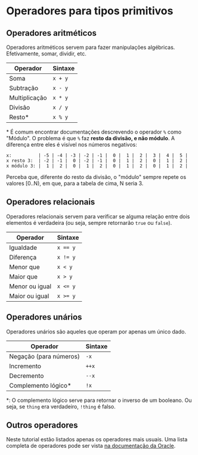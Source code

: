 Operadores para tipos primitivos
================================

Operadores aritméticos
----------------------

Operadores aritméticos servem para fazer manipulações algébricas. Efetivamente,
somar, dividir, etc.

| Operador      | Sintaxe     |
|---------------|-------------|
| Soma          | `x + y`     |
| Subtração     | `x - y`     |
| Multiplicação | `x * y`     |
| Divisão       | `x / y`     |
| Resto\*       | `x % y`     |

\* É comum encontrar documentações descrevendo o operador `%` como "Módulo". O
problema é que `%` faz **resto da divisão, e não módulo**. A diferença entre
eles é visível nos números negativos:

```text
x:          | -5 | -4 | -3 | -2 | -1 |  0 |  1 |  2 |  3 |  4 |  5 |
x resto 3:  | -2 | -1 |  0 | -2 | -1 |  0 |  1 |  2 |  0 |  1 |  2 |
x módulo 3: |  1 |  2 |  0 |  1 |  2 |  0 |  1 |  2 |  0 |  1 |  2 |
```

Perceba que, diferente do resto da divisão, o "módulo" sempre repete os valores
\[0..N), em que, para a tabela de cima, N seria 3.

Operadores relacionais
----------------------

Operadores relacionais servem para verificar se alguma relação entre dois
elementos é verdadeira (ou seja, sempre retornarão `true` ou `false`).

| Operador       | Sintaxe     |
|----------------|-------------|
| Igualdade      | `x == y`    |
| Diferença      | `x != y`    |
| Menor que      | `x < y`     |
| Maior que      | `x > y`     |
| Menor ou igual | `x <= y`    |
| Maior ou igual | `x >= y`    |

Operadores unários
------------------

Operadores unários são aqueles que operam por apenas um único dado.

| Operador               | Sintaxe     |
|------------------------|-------------|
| Negação (para números) | `-x`        |
| Incremento             | `++x`       |
| Decremento             | `--x`       |
| Complemento lógico\*   | `!x`        |

\*: O complemento lógico serve para retornar o inverso de um booleano. Ou seja,
se `thing` era verdadeiro, `!thing` é falso.

Outros operadores
-----------------

Neste tutorial estão listados apenas os operadores mais usuais.
Uma lista completa de operadores pode ser vista
[na documentação da Oracle](https://docs.oracle.com/javase/tutorial/java/nutsandbolts/opsummary.html).
